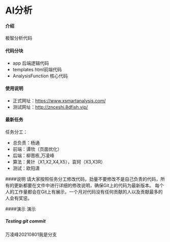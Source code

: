# AI分析

#### 介绍
极智分析代码

#### 代码分块
- app 后端逻辑代码    
- templates html前端代码    
- AnalysisFunction 核心代码    


#### 使用说明
- 正式网址：https://www.xsmartanalysis.com/    
- 测试网址：http://znceshi.8dfish.vip/    


#### 最新任务

任务分工：    
- 总负责：杨通    
- 前端：谭欣（页面优化）    
- 后端：柳晋栋,万凌峰    
- 算法：黄针（X1,X2,X4,X5），袁珂（X3,X3R）    
- 测试：欧阳潇    

####说明
请大家按照任务分工修改代码，劲量不要修改不是自己负责的代码，所有的更新都要在文件中进行详细的修改说明，确保Git上的代码为最新版本。
每个人的工作量都会在Git上有展示，一个月对代码没有任何贡献的人以及贡献最多的人会有奖惩。


####演示
演示

#####   Testing git commit
万凌峰20210801我是分支